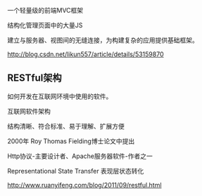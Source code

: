 一个轻量级的前端MVC框架

结构化管理页面中的大量JS

建立与服务器、视图间的无缝连接，为构建复杂的应用提供基础框架。

http://blog.csdn.net/likun557/article/details/53159870

RESTful架构
-----
如何开发在互联网环境中使用的软件。

互联网软件架构

结构清晰、符合标准、易于理解、扩展方便

2000年 Roy Thomas Fielding博士论文中提出

Http协议-主要设计者、Apache服务器软件-作者之一

Representational State Transfer 表现层状态转化

http://www.ruanyifeng.com/blog/2011/09/restful.html


